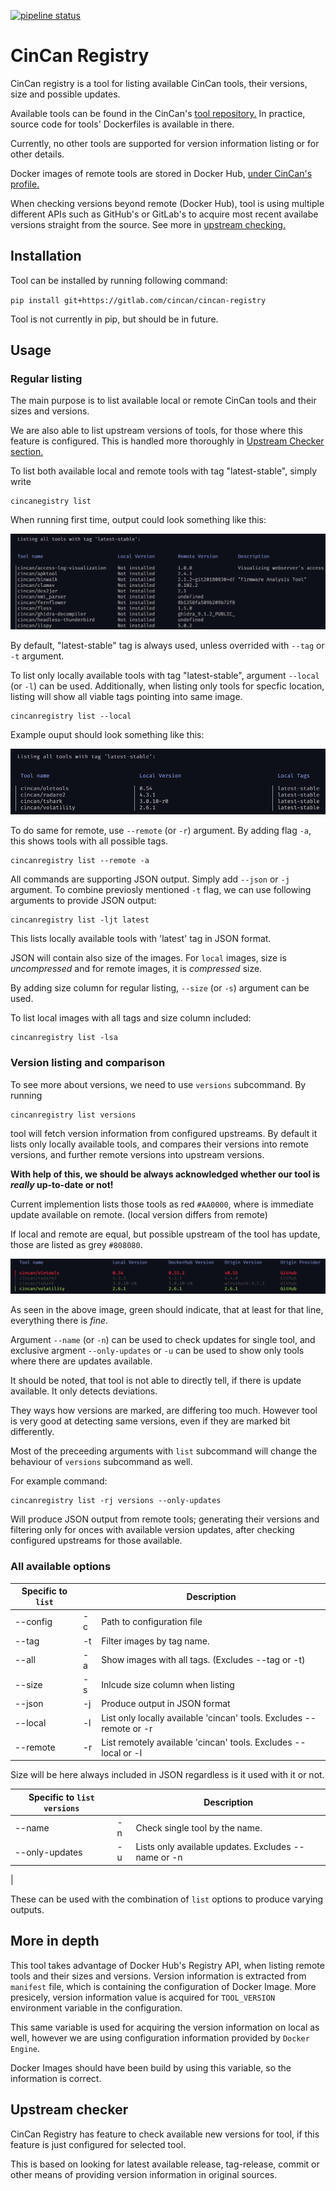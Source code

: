 [![pipeline status](https://gitlab.com/CinCan/cincan-registry/badges/master/pipeline.svg)](https://gitlab.com/CinCan/cincan-registry/commits/master)

# CinCan Registry

CinCan registry is  a tool for listing available CinCan tools, their versions, size and possible updates. 

 Available tools can be found in the CinCan's [tool repository.](https://gitlab.com/CinCan/tools) In practice, source code for tools' Dockerfiles is available in there.

Currently, no other tools are supported for version information listing or for other details.

Docker images of remote tools are stored in Docker Hub, [under CinCan's profile.](https://hub.docker.com/u/cincan)

When checking versions beyond remote (Docker Hub), tool is using multiple different APIs such as GitHub's or GitLab's to acquire most recent availabe versions straight from the source. See more in [upstream checking.](#upstream-checker)

## Installation

Tool can be installed by running following command:

`pip install git+https://gitlab.com/cincan/cincan-registry`

Tool is not currently in pip, but should be in future.

## Usage

### Regular listing

The main purpose is to list available local or remote CinCan tools and their sizes and versions.

We are also able to list upstream versions of tools, for those where this feature is configured. This is handled more thoroughly in [Upstream Checker section.](#upstream-checker)


To list both available local and remote tools with tag "latest-stable", simply write
```
cincanegistry list

```

When running first time, output could look something like this:

![Example both tool list](img/local_remote_tool_list.png)


By default, "latest-stable" tag is always used, unless overrided with `--tag` or `-t` argument.

<!-- <img src="img/cincanreg_list.svg"  width="900" height="800"> -->


To list only locally available tools with tag "latest-stable", argument `--local` (or `-l`) can be used. Additionally, when listing only tools for specfic location, listing will show all viable tags pointing into same image.

```
cincanregistry list --local
```
Example ouput should look something like this:

![Example local tool list](img/local_tool_list.png)


To do same for remote, use `--remote` (or `-r`) argument. By adding flag `-a`, this shows tools with all possible tags.
```
cincanregistry list --remote -a 
```

All commands are supporting JSON output. Simply add `--json` or `-j` argument. To combine previosly mentioned `-t` flag, we can use following arguments to provide JSON output:

```
cincanregistry list -ljt latest
```
This lists locally available tools with 'latest' tag in JSON format.

JSON will contain also size of the images. For `local` images, size is *uncompressed* and for remote images, it is *compressed* size. 

By adding size column for regular listing, `--size` (or `-s`) argument can be used.

To list local images with all tags and size column included:
```
cincanregistry list -lsa
```

### Version listing and comparison

To see more about versions, we need to use `versions` subcommand. By running

```
cincanregistry list versions
```

tool will fetch version information from configured upstreams. By default it lists only locally available tools, and compares their versions into remote versions, and further remote versions into upstream versions. 

**With help of this, we should be always acknowledged whether our tool is *really* up-to-date or not!**

Current implemention lists those tools as red `#AA0000`, where is immediate update available on remote. (local version differs from remote)

If local and remote are equal, but possible upstream of the tool has update, those are listed as grey `#808080`. 

![Version listing example](img/version_list.png)

As seen in the above image, green should indicate, that at least for that line, everything there is *fine*.

Argument `--name` (or `-n`) can be used to check updates for single tool, and exclusive argment `--only-updates` or `-u` can be used to show only tools where there are updates available.

It should be noted, that tool is not able to directly tell, if there is update available. It only detects deviations. 

They ways how versions are marked, are differing too much. However tool is very good at detecting same versions, even if they are marked bit differently.

Most of the preceeding arguments with `list` subcommand will change the behaviour of `versions` subcommand as well.

For example command:
```
cincanregistry list -rj versions --only-updates
```

Will produce JSON output from remote tools; generating their versions and filtering only for onces with available version updates, after checking configured upstreams for those available.


### All available options

| Specific to `list`      |    | Description |
|-------------------------|----|-------------|
| --config                | -c | Path to configuration file |
| --tag                   | -t | Filter images by tag name. |
| --all                   | -a | Show images with all tags. (Excludes --tag or -t) |
| --size                  | -s | Inlcude  size column when listing |
| --json                  | -j | Produce output in JSON format
| --local                 | -l | List only locally available 'cincan' tools. Excludes --remote or -r
| --remote                | -r | List remotely available 'cincan' tools. Excludes --local or -l

Size will be here always included in JSON regardless is it used with it or not.

| Specific to `list versions` |    | Description
|-------------------------|----|-------------|
| --name                  | -n | Check single tool by the name.
| --only-updates          | -u | Lists only available updates. Excludes --name or -n
|

These can be used with the combination of `list` options to produce varying outputs.


## More in depth

This tool takes advantage of Docker Hub's Registry API, when listing remote tools and their sizes and versions. Version information is extracted from `manifest` file, which is containing the configuration of Docker Image. More presicely, version information value is acquired for `TOOL_VERSION` environment variable in the configuration.

This same variable is used for acquiring the version information on local as well, however we are using configuration information provided by `Docker Engine`.

Docker Images should have been build by using this variable, so the information is correct.

## Upstream checker

CinCan Registry has feature to check available new versions for tool, if this feature is just configured for selected tool.

This is based on looking for latest available release, tag-release, commit or other means of providing version information in original sources.

